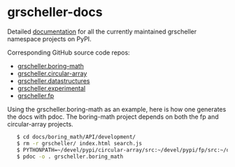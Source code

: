 # grscheller-docs

Detailed
[documentation](https://grscheller.github.io/grscheller-pypi-namespace-docs/)
for all the currently maintained grscheller namespace projects on PyPI.

Corresponding GitHub source code repos:

* [grscheller.boring-math](https://github.com/grscheller/boring-math)
* [grscheller.circular-array](https://github.com/grscheller/circular-array)
* [grscheller.datastructures](https://github.com/grscheller/datastructures)
* [grscheller.experimental](https://github.com/grscheller/experimental)
* [grscheller.fp](https://github.com/grscheller/fp)

Using the grscheller.boring-math as an example, here is how one
generates the docs with pdoc. The boring-math project depends on both
the fp and circular-array projects.

```bash
   $ cd docs/boring_math/API/development/
   $ rm -r grscheller/ index.html search.js
   $ PYTHONPATH=~/devel/pypi/circular-array/src:~/devel/pypi/fp/src:~/devel/pypi/boring-math/src
   $ pdoc -o . grscheller.boring_math
```

